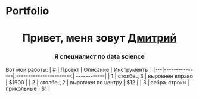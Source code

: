 # Portfolio

<h1 align="center">Привет, меня зовут <a href="https://github.com/DemDim10" target="_blank">Дмитрий</a> 
<h3 align="center">Я специалист по data science</h3>

Вот мои работы:
    | # | Проект        | Описание                | Инструменты |
    |---|---------------|:-----------------------:| ------------|
    | 1.| столбец 3     | выровнен вправо         | $1600       |
    | 2.| столбец 2     | выровнен по центру      |   $12       |
    | 3.| зебра-строки  | прикольные              |    $1       |

